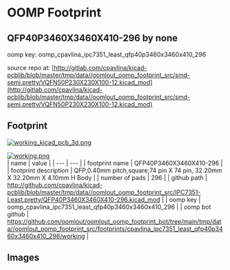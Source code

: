 # OOMP Footprint  
## QFP40P3460X3460X410-296  by none  
  
oomp key: oomp_cpavlina_ipc7351_least_qfp40p3460x3460x410_296  
  
source repo at: [http://gitlab.com/cpavlina/kicad-pcblib/blob/master/tmp/data//oomlout_oomp_footprint_src/smd-semi.pretty/VQFN50P230X230X100-12.kicad_mod](http://gitlab.com/cpavlina/kicad-pcblib/blob/master/tmp/data//oomlout_oomp_footprint_src/smd-semi.pretty/VQFN50P230X230X100-12.kicad_mod)  
## Footprint  
  
[![working_kicad_pcb_3d.png](working_kicad_pcb_3d_600.png)](working_kicad_pcb_3d.png)  
  
[![working.png](working_600.png)](working.png)  
| name | value | 
| --- | --- | 
| footprint name | QFP40P3460X3460X410-296 | 
| footprint description | QFP,0.40mm pitch,square;74 pin X 74 pin, 32.20mm X 32.20mm X 4.10mm H Body | 
| number of pads | 296 | 
| github path | http://github.com/cpavlina/kicad-pcblib/blob/master/tmp/data//oomlout_oomp_footprint_src/IPC7351-Least.pretty/QFP40P3460X3460X410-296.kicad_mod | 
| oomp key | oomp_cpavlina_ipc7351_least_qfp40p3460x3460x410_296 | 
| oomp bot github | https://github.com/oomlout/oomlout_oomp_footprint_bot/tree/main/tmp/data//oomlout_oomp_footprint_src/footprints/cpavlina_ipc7351_least_qfp40p3460x3460x410_296/working | 
## Images  
